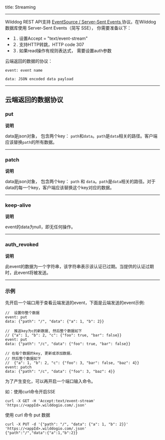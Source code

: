 title: Streaming

---

Wilddog REST API支持 [EventSource \/ Server-Sent Events ](http://www.w3.org/TR/eventsource/)协议。在Wilddog数据库使用 Server-Sent Events（简写 SSE）， 你需要准备以下：

* １. 设置Accept = "text\/event-stream"
* ２. 支持HTTP转跳，HTTP code 307
* ３. 如果read操作有规则表达式， 需要设置auth参数

云端返回的数据的协议：

```
event: event name

data: JSON encoded data payload

```
---

## 云端返回的数据协议

### put

**说明**

data是json对象， 包含两个key： `path`和`data`。`path`是`data`相关的路径。客户端应该替换`path`的所有数据。

---

### patch

**说明**

data是json对象， 包含两个key： `path` 和 `data`。`path`是`data`相关的路径。对于data的每一个key，客户端应该替换这个key对应的数据。

---

### keep-alive

**说明**

event的data为null，即无任何操作。

---

### auth\_revoked

**说明**

此event的数据为一个字符串，该字符串表示该认证已过期。当提供的认证过期时，此event将被发送。

---

### 示例

先开启一个端口用于查看云端发送的event，下面是云端发送的event示例:

```
//  设置你整个数据
event: put
data: {"path": "/", "data": {"a": 1, "b": 2}}

//  推送key为c的新数据, 然后整个数据如下
// {"a": 1, "b": 2, "c": {"foo": true, "bar": false}}
event: put
data: {"path": "/c", "data": {"foo": true, "bar": false}}

// 在每个数据的key, 更新或添加数据，
// 然后整个数据如下
//  {"a": 1, "b": 2, "c": {"foo": 3, "bar": false, "baz": 4}}
event: patch
data: {"path": "/c", "data": {"foo": 3, "baz": 4}}

```

为了产生变化，可以再开启一个端口输入命令。

如：使用curl命令开启SSE

```
curl -X GET -H 'Accept:text/event-stream' 'https://<appId>.wilddogio.com/.json'

```

使用 curl 命令 put 数据

```
curl -X PUT -d '{"path": "/", "data": {"a": 1, "b": 2}}' 'https://<appId>.wilddogio.com/.json'
{"path":"/","data":{"a":1,"b":2}}

```
